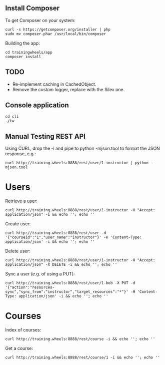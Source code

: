 Install Composer
----------------

To get Composer on your system:

    curl -s https://getcomposer.org/installer | php
    sudo mv composer.phar /usr/local/bin/composer

Building the app:

    cd trainingwheels/app
    composer install

TODO
----

* Re-implement caching in CachedObject.
* Remove the custom logger, replace with the Silex one.

Console application
-------------------

    cd cli
    ./tw

Manual Testing REST API
-----------------------

Using CURL, drop the -i and pipe to python -mjson.tool to format the JSON response, e.g.:

    curl http://training.wheels:8888/rest/user/1-instructor | python -mjson.tool

Users
=====

Retrieve a user:

    curl http://training.wheels:8888/rest/user/1-instructor -H "Accept: application/json" -i && echo ''; echo ''

Create user:

    curl http://training.wheels:8888/rest/user -d '{"courseid":"1","user_name":"instructor"}' -H 'Content-Type: application/json' -i && echo ''; echo ''

Delete user:

    curl http://training.wheels:8888/rest/user/1-instructor -H "Accept: application/json" -X DELETE -i && echo ''; echo ''

Sync a user (e.g. of using a PUT):

    curl http://training.wheels:8888/rest/user/1-bob -X PUT -d '{"action":"resources-sync","sync_from":"instructor","target_resources":"*"}' -H 'Content-Type: application/json' -i && echo ''; echo ''

Courses
=======

Index of courses:

    curl http://training.wheels:8888/rest/course -i && echo ''; echo ''

Get a course:

    curl http://training.wheels:8888/rest/course/1 -i && echo ''; echo ''

